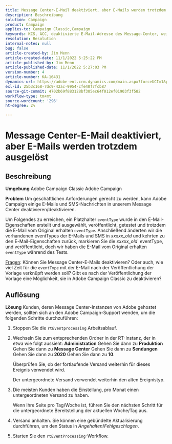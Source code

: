 ```yaml
---
title: Message Center-E-Mail deaktiviert, aber E-Mails werden trotzdem ausgelöst
description: Beschreibung
solution: Campaign
product: Campaign
applies-to: Campaign Classic,Campaign
keywords: KCS, ACC, deaktivierte E-Mail-Adresse des Message-Center, weiterhin ausgelöste E-Mails, Adobe Campaign Classic, Adobe Campaign, Fehlerbehebung
resolution: Resolution
internal-notes: null
bug: false
article-created-by: Jim Menn
article-created-date: 11/1/2022 5:25:22 PM
article-published-by: Jim Menn
article-published-date: 11/1/2022 5:27:03 PM
version-number: 4
article-number: KA-16431
dynamics-url: https://adobe-ent.crm.dynamics.com/main.aspx?forceUCI=1&pagetype=entityrecord&etn=knowledgearticle&id=ded77429-0a5a-ed11-9561-6045bd006a22
exl-id: 25b3c168-7dc9-42ac-9954-cfe40f7fcb87
source-git-commit: 4702b69f883128bf305ec64f012ef01903f3f582
workflow-type: tm+mt
source-wordcount: '296'
ht-degree: 2%

---
```


# Message Center-E-Mail deaktiviert, aber E-Mails werden trotzdem ausgelöst

## Beschreibung


<b>Umgebung</b>
Adobe Campaign Classic Adobe Campaign

<b>Problem</b>
Um geschäftlichen Anforderungen gerecht zu werden, kann Adobe Campaign einige E-Mails und SMS-Nachrichten in unserem Message Center deaktivieren/deaktivieren.

Um Folgendes zu erreichen, ein Platzhalter `eventType` wurde in den E-Mail-Eigenschaften erstellt und ausgewählt, veröffentlicht, getestet und trotzdem die E-Mail vom Original erhalten `eventType`.
Anschließend änderten wir die vorhandenen eventTypes der E-Mails und SMS in *xxxxx_old* und kehrten zu den E-Mail-Eigenschaften zurück, markieren Sie die *xxxxx_old*  eventType, und veröffentlicht, doch wir haben die E-Mail vom Original erhalten `eventType` während des Tests.

<u>Fragen</u>: Können Sie Message Center-E-Mails deaktivieren?
Oder auch, wie viel Zeit für die `eventType` mit der E-Mail nach der Veröffentlichung der Vorlage verknüpft werden soll?
Gibt es nach der Veröffentlichung der Vorlage eine Möglichkeit, sie in Adobe Campaign Classic zu deaktivieren?


## Auflösung


<b>Lösung</b>
Kunden, deren Message Center-Instanzen von Adobe gehostet werden, sollten sich an den Adobe Campaign-Support wenden, um die folgenden Schritte durchzuführen:

1. Stoppen Sie die `rtEventprocessing` Arbeitsablauf.
2. Wechseln Sie zum entsprechenden Ordner in der RT-Instanz, der in etwa wie folgt aussieht: <b>Administration</b> Gehen Sie dann zu <b>Produktion</b> Gehen Sie dann zu <b>Message Center</b> Gehen Sie dann zu <b>Sendungen</b> Gehen Sie dann zu <b>2020</b> Gehen Sie dann zu <b>10</b>.

   Überprüfen Sie, ob der fortlaufende Versand weiterhin für dieses Ereignis verwendet wird.

   Der untergeordnete Versand verwendet weiterhin den alten Ereignistyp.
3. Die meisten Kunden haben die Einstellung, pro Monat einen untergeordneten Versand zu haben.

   Wenn Ihre Seite pro Tag/Woche ist, führen Sie den nächsten Schritt für die untergeordnete Bereitstellung der aktuellen Woche/Tag aus.
4. Versand anhalten. Sie können eine gebündelte Aktualisierung durchführen, um den Status in *Angehalten*/*Fehlgeschlagen*.
5. Starten Sie den `rtEventProcessing`-Workflow.
